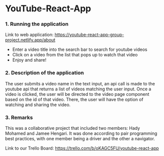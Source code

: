 # YouTube-React-App


### 1. Running the application
Link to web application: https://youtube-react-app-group-project.netlify.app/about
<ul>
  <li>Enter a video title into the search bar to search for youtube videos</li>
  <li>Click on a video from the list that pops up to watch that video</li>
  <li>Enjoy and share!</li>
  </ul>
  
  
  ### 2. Description of the application
<p>
The user submits a video name in the text input, an api call is made to the youtube api that returns a list of videos matching the user input. Once a video is clicked, the user will be directed to the video page component based on the id of that video. There, the user will have the option of watching and sharing the video.
  </p>  
  
  
  ### 3. Remarks
  <p>
This was a collaborative project that included two members: Hady Mohamed and Jamee Hengari. It was done according to pair programming best practices, with one member being a driver and the other a navigator. 
  </p>  
  
  
  Link to our Trello Board: https://trello.com/b/oKAGC5FU/youtube-react-app

